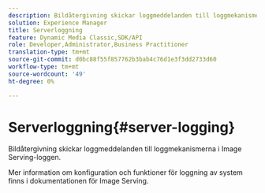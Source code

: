 ```yaml
---
description: Bildåtergivning skickar loggmeddelanden till loggmekanismerna i Image Serving-loggen.
solution: Experience Manager
title: Serverloggning
feature: Dynamic Media Classic,SDK/API
role: Developer,Administrator,Business Practitioner
translation-type: tm+mt
source-git-commit: d0bc88f55f857762b3bab4c76d1e3f3dd2733d60
workflow-type: tm+mt
source-wordcount: '49'
ht-degree: 0%

---
```



# Serverloggning{#server-logging}

Bildåtergivning skickar loggmeddelanden till loggmekanismerna i Image Serving-loggen.

Mer information om konfiguration och funktioner för loggning av system finns i dokumentationen för Image Serving.
